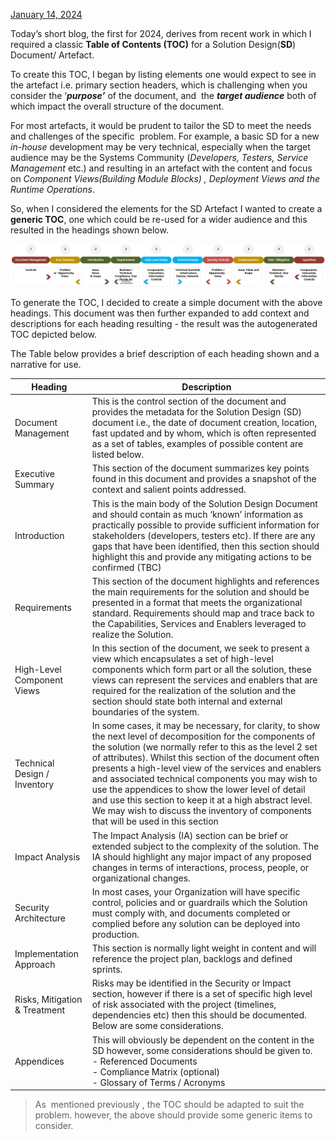 [January 14, 2024](https://dalbanger.blogspot.com/2024/01/solution-design-table-of-contents.html "permanent link")

Today’s short blog, the first for 2024, derives from recent work in which I required a classic **Table of Contents (TOC)** for a Solution Design(**SD**) Document/ Artefact.

To create this TOC, I began by listing elements one would expect to see in the artefact i.e. primary section headers, which is challenging when you consider the ‘**_purpose’_** of the document, and  the **_target audience_** both of which impact the overall structure of the document.

For most artefacts, it would be prudent to tailor the SD to meet the needs and challenges of the specific  problem. For example, a basic SD for a new _in-house_ development may be very technical, especially when the target audience may be the Systems Community (_Developers, Testers, Service Management_ etc.) and resulting in an artefact with the content and focus on _Component Views(Building Module Blocks) , Deployment Views and the Runtime Operations_. 

So, when I considered the elements for the SD Artefact I wanted to create a **generic TOC**, one which could be re-used for a wider audience and this resulted in the headings shown below.

![Alt text](image-5.png)

To generate the TOC, I decided to create a simple document with the above headings. This document was then further expanded to add context and descriptions for each heading resulting - the result was the autogenerated TOC depicted below.

  
The Table below provides a brief description of each heading shown and a narrative for use.  

| Heading                    | Description                                                                                                                                                            |
| -------------------------- | ---------------------------------------------------------------------------------------------------------------------------------------------------------------------- |
| Document Management         | This is the control section of the document and provides the metadata for the Solution Design (SD) document i.e., the date of document creation, location, fast updated and by whom, which is often represented as a set of tables, examples of possible content are listed below.                  |
| Executive Summary          | This section of the document summarizes key points found in this document and provides a snapshot of the context and salient points addressed.                            |
| Introduction                | This is the main body of the Solution Design Document and should contain as much ‘known’ information as practically possible to provide sufficient information for stakeholders (developers, testers etc). If there are any gaps that have been identified, then this section should highlight this and provide any mitigating actions to be confirmed (TBC) |
| Requirements                | This section of the document highlights and references the main requirements for the solution and should be presented in a format that meets the organizational standard. Requirements should map and trace back to the Capabilities, Services and Enablers leveraged to realize the Solution.      |
| High-Level Component Views | In this section of the document, we seek to present a view which encapsulates a set of high-level components which form part or all the solution, these views can represent the services and enablers that are required for the realization of the solution and the section should state both internal and external boundaries of the system. |
| Technical Design / Inventory | In some cases, it may be necessary, for clarity, to show the next level of decomposition for the components of the solution (we normally refer to this as the level 2 set of attributes). Whilst this section of the document often presents a high-level view of the services and enablers and associated technical components you may wish to use the appendices to show the lower level of detail and use this section to keep it at a high abstract level. We may wish to discuss the inventory of components that will be used in this section |
| Impact Analysis             | The Impact Analysis (IA) section can be brief or extended subject to the complexity of the solution. The IA should highlight any major impact of any proposed changes in terms of interactions, process, people, or organizational changes.    |
| Security Architecture       | In most cases, your Organization will have specific control, policies and or guardrails which the Solution must comply with, and documents completed or complied before any solution can be deployed into production.       |
| Implementation Approach     | This section is normally light weight in content and will reference the project plan, backlogs and defined sprints.                                                          |
| Risks, Mitigation & Treatment | Risks may be identified in the Security or Impact section, however if there is a set of specific high level of risk associated with the project (timelines, dependencies etc) then this should be documented. Below are some considerations.        |
| Appendices                   | This will obviously be dependent on the content in the SD however, some considerations should be given to. <br>- Referenced Documents<br> - Compliance Matrix (optional)<br>- Glossary of Terms / Acronyms|

> As  mentioned previously , the TOC should be adapted to suit the problem. however, the above should provide some generic items to consider.